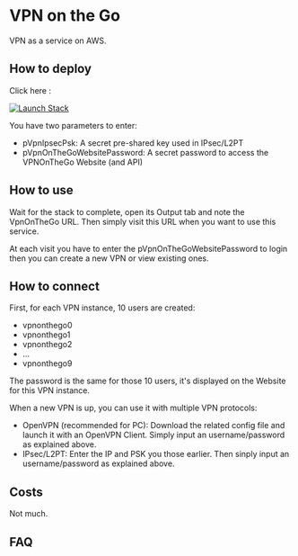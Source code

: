 # VPN on the Go

VPN as a service on AWS.

## How to deploy

Click here :

[![Launch Stack](https://s3.amazonaws.com/cloudformation-examples/cloudformation-launch-stack.png)](https://console.aws.amazon.com/cloudformation/home?region=eu-central-1#/stacks/new?stackName=VPNOnTheGo&templateURL=https://raw.githubusercontent.com/sd65/VPN-on-the-Go/master/main.template.yaml)

You have two parameters to enter:

* pVpnIpsecPsk: A secret pre-shared key used in IPsec/L2PT
* pVpnOnTheGoWebsitePassword: A secret password to access the VPNOnTheGo Website (and API)


## How to use

Wait for the stack to complete, open its Output tab and note the VpnOnTheGo URL.
Then simply visit this URL when you want to use this service.

At each visit you have to enter the pVpnOnTheGoWebsitePassword to login then you can create a new VPN or view existing ones.

## How to connect

First, for each VPN instance, 10 users are created:

* vpnonthego0
* vpnonthego1
* vpnonthego2
* ...
* vpnonthego9

The password is the same for those 10 users, it's displayed on the Website for this VPN instance.

When a new VPN is up, you can use it with multiple VPN protocols:

* OpenVPN (recommended for PC): Download the related config file and launch it with an OpenVPN Client. Simply input an username/password as explained above.
* IPsec/L2PT: Enter the IP and PSK you those earlier. Then sinply input an username/password as explained above.

## Costs

Not much.

## FAQ
